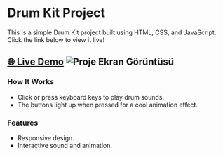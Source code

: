 # Drum Kit Project

This is a simple Drum Kit project built using HTML, CSS, and JavaScript. Click the link below to view it live!

[🌐 Live Demo](https://yyigitgokmen.github.io/W5Drumkit/)
![Proje Ekran Görüntüsü](screenshot.png)
---

### How It Works
- Click or press keyboard keys to play drum sounds.
- The buttons light up when pressed for a cool animation effect.

### Features
- Responsive design.
- Interactive sound and animation.
